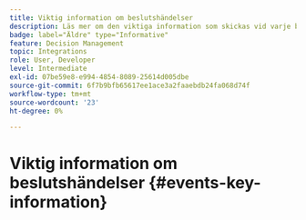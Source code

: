 ```yaml
---
title: Viktig information om beslutshändelser
description: Läs mer om den viktiga information som skickas vid varje beslutshanteringshändelse.
badge: label="Äldre" type="Informative"
feature: Decision Management
topic: Integrations
role: User, Developer
level: Intermediate
exl-id: 07be59e8-e994-4854-8089-25614d005dbe
source-git-commit: 6f7b9bfb65617ee1ace3a2faaebdb24fa068d74f
workflow-type: tm+mt
source-wordcount: '23'
ht-degree: 0%

---
```


# Viktig information om beslutshändelser {#events-key-information}

